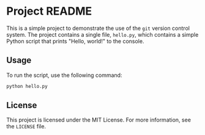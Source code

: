 # Project README
This is a simple project to demonstrate the use of the `git` version control system. The project contains a single file, `hello.py`, which contains a simple Python script that prints "Hello, world!" to the console.

## Usage
To run the script, use the following command:
```bash
python hello.py
```

## License
This project is licensed under the MIT License. For more information, see the `LICENSE` file.
```

